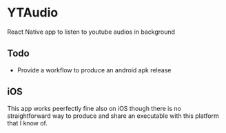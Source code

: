 # YTAudio

React Native app to listen to youtube audios in background


## Todo 

- Provide a workflow to produce an android apk release

## iOS

This app works peerfectly fine also on iOS though there is no straightforward way to produce and share an executable with this platform that I know of.
